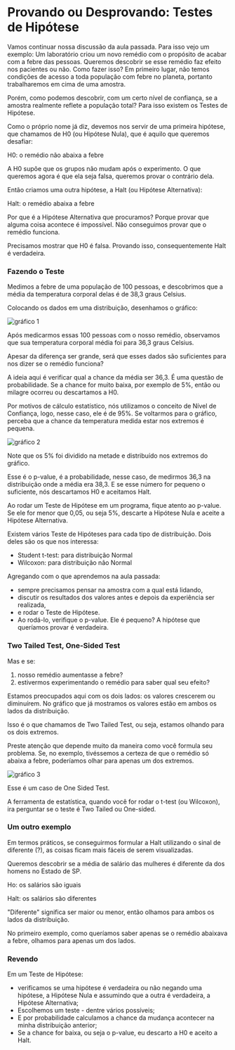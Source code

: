# Provando ou Desprovando: Testes de Hipótese

Vamos continuar nossa discussão da aula passada. Para isso vejo um exemplo:
Um laboratório criou um novo remédio com o propósito de acabar com a febre das pessoas. Queremos descobrir se esse remédio faz efeito nos pacientes ou não. Como fazer isso? Em primeiro lugar, não temos condições de acesso a toda população com febre no planeta, portanto trabalharemos em cima de uma amostra.

Porém, como podemos descobrir, com um certo nível de confiança, se a amostra realmente reflete a população total? Para isso existem os Testes de Hipótese.

Como o próprio nome já diz, devemos nos servir de uma primeira hipótese, que chamamos de H0 (ou Hipótese Nula), que é aquilo que queremos desafiar:

H0: o remédio não abaixa a febre

A H0 supõe que os grupos não mudam após o experimento. O que queremos agora é que ela seja falsa, queremos provar o contrário dela.

Então criamos uma outra hipótese, a Halt (ou Hipótese Alternativa):

Halt: o remédio abaixa a febre

Por que é a Hipótese Alternativa que procuramos? Porque provar que alguma coisa acontece é impossível. Não conseguimos provar que o remédio funciona.

Precisamos mostrar que H0 é falsa. Provando isso, consequentemente Halt é verdadeira.

### Fazendo o Teste
Medimos a febre de uma população de 100 pessoas, e descobrimos que a média da temperatura corporal delas é de 38,3 graus Celsius.

Colocando os dados em uma distribuição, desenhamos o gráfico:

![gráfico 1](./est2_1_1.png)

Após medicarmos essas 100 pessoas com o nosso remédio, observamos que sua temperatura corporal média foi para 36,3 graus Celsius.

Apesar da diferença ser grande, será que esses dados são suficientes para nos dizer se o remédio funciona?

A ideia aqui é verificar qual a chance da média ser 36,3. É uma questão de probabilidade. Se a chance for muito baixa, por exemplo de 5%, então ou milagre ocorreu ou descartamos a H0.

Por motivos de cálculo estatístico, nós utilizamos o conceito de Nível de Confiança, logo, nesse caso, ele é de 95%. Se voltarmos para o gráfico, perceba que a chance da temperatura medida estar nos extremos é pequena.

![gráfico 2](./est2_1_2.png)

Note que os 5% foi dividido na metade e distribuído nos extremos do gráfico.

Esse é o p-value, é a probabilidade, nesse caso, de medirmos 36,3 na distribuição onde a média era 38,3. E se esse número for pequeno o suficiente, nós descartamos H0 e aceitamos Halt.

Ao rodar um Teste de Hipótese em um programa, fique atento ao p-value. Se ele for menor que 0,05, ou seja 5%, descarte a Hipótese Nula e aceite a Hipótese Alternativa.

Existem vários Teste de Hipóteses para cada tipo de distribuição. Dois deles são os que nos interessa:

* Student t-test: para distribuição Normal
* Wilcoxon: para distribuição não Normal

Agregando com o que aprendemos na aula passada:

* sempre precisamos pensar na amostra com a qual está lidando,
* discutir os resultados dos valores antes e depois da experiência ser realizada,
* e rodar o Teste de Hipótese.
* Ao rodá-lo, verifique o p-value. Ele é pequeno? A hipótese que queríamos provar é verdadeira.

### Two Tailed Test, One-Sided Test

Mas e se:

1. nosso remédio aumentasse a febre?
2. estivermos experimentando o remédio para saber qual seu efeito?

Estamos preocupados aqui com os dois lados: os valores crescerem ou diminuírem. No gráfico que já mostramos os valores estão em ambos os lados da distribuição.

Isso é o que chamamos de Two Tailed Test, ou seja, estamos olhando para os dois extremos.

Preste atenção que depende muito da maneira como você formula seu problema. Se, no exemplo, tivéssemos a certeza de que o remédio só abaixa a febre, poderíamos olhar para apenas um dos extremos.

![gráfico 3](./est2_1_3.png)

Esse é um caso de One Sided Test.

A ferramenta de estatística, quando você for rodar o t-test (ou Wilcoxon), ira perguntar se o teste é Two Tailed ou One-sided.

### Um outro exemplo
Em termos práticos, se conseguirmos formular a Halt utilizando o sinal de diferente (?), as coisas ficam mais fáceis de serem visualizadas.

Queremos descobrir se a média de salário das mulheres é diferente da dos homens no Estado de SP.

Ho: os salários são iguais

Halt: os salários são diferentes

"Diferente" significa ser maior ou menor, então olhamos para ambos os lados da distribuição.

No primeiro exemplo, como queríamos saber apenas se o remédio abaixava a febre, olhamos para apenas um dos lados.

### Revendo
Em um Teste de Hipótese:

* verificamos se uma hipótese é verdadeira ou não negando uma hipótese, a Hipótese Nula e assumindo que a outra é verdadeira, a Hipótese Alternativa;
* Escolhemos um teste - dentre vários possíveis;
* E por probabilidade calculamos a chance da mudança acontecer na minha distribuição anterior;
* Se a chance for baixa, ou seja o p-value, eu descarto a H0 e aceito a Halt.
